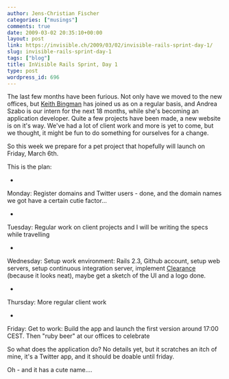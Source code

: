 ```yaml
---
author: Jens-Christian Fischer
categories: ["musings"]
comments: true
date: 2009-03-02 20:35:10+00:00
layout: post
link: https://invisible.ch/2009/03/02/invisible-rails-sprint-day-1/
slug: invisible-rails-sprint-day-1
tags: ["blog"]
title: InVisible Rails Sprint, Day 1
type: post
wordpress_id: 696
---
```


The last few months have been furious. Not only have we moved to the new offices, but [Keith Bingman](https://keithbingman.com/) has joined us as on a regular basis, and Andrea Szabo is our intern for the next 18 months, while she's becoming an application developer. Quite a few projects have been made, a new website is on it's way. We've had a lot of client work and more is yet to come, but we thought, it might be fun to do something for ourselves for a change.

So this week we prepare for a pet project that hopefully will launch on Friday, March 6th.

This is the plan:





  * 
Monday: Register domains and Twitter users - done, and the domain names we got have a certain cutie factor...

  * 
Tuesday: Regular work on client projects and I will be writing the specs while travelling

  * 
Wednesday: Setup work environment: Rails 2.3, Github account, setup web servers, setup continuous integration server, implement [Clearance](https://giantrobots.thoughtbot.com/2009/2/9/clearance-rails-authentication-for-developers-who-write-tests) (because it looks neat), maybe get a sketch of the UI and a logo done.

  * 
Thursday: More regular client work

  * 
Friday: Get to work: Build the app and launch the first version around 17:00 CEST. Then "ruby beer" at our offices to celebrate



So what does the application do? No details yet, but it scratches an itch of mine, it's a Twitter app, and it should be doable until friday.

Oh - and it has a cute name....

